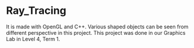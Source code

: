 # Ray_Tracing
It is made with OpenGL and C++. Various shaped objects can be seen from different perspective in this project. This project was done in our Graphics Lab in Level 4, Term 1.
